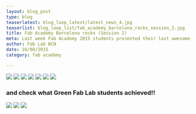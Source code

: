 ```yaml
---
layout: blog_post
type: blog
teaserlatest: blog_loop_latest/latest_news_4.jpg
teaserlist: blog_loop_list/fab_academy_barcelona_rocks_session_2.jpg
title: Fab Academy Barcelona rocks (Session 2)
meta: Last week Fab Academy 2015 students presented their last awesome projects! Check what’s been cooking at Fab Lab Barcelona’s kitchen and check what Green Fab Lab students achieved!! Great job guys!! See you all at FAB11
author: Fab Lab BCN
date: 16/08/2015
category: fab academy

---
```

  
<img src="{{site.baseurl}}{{ site.url }}/img/blog/fab_academy_barcelona_rocks_session_2/1.png">

<img src="{{site.baseurl}}{{ site.url }}/img/blog/fab_academy_barcelona_rocks_session_2/2.jpg"/>

<img src="{{site.baseurl}}{{ site.url }}/img/blog/fab_academy_barcelona_rocks_session_2/3.png"/>

<img src="{{site.baseurl}}{{ site.url }}/img/blog/fab_academy_barcelona_rocks_session_2/4.png"/>

<img src="{{site.baseurl}}{{ site.url }}/img/blog/fab_academy_barcelona_rocks_session_2/5.jpg"/>

<img src="{{site.baseurl}}{{ site.url }}/img/blog/fab_academy_barcelona_rocks_session_2/6.png"/>

<img src="{{site.baseurl}}{{ site.url }}/img/blog/fab_academy_barcelona_rocks_session_2/7.jpg"/>

### and check what Green Fab Lab students achieved!!

<img src="{{site.baseurl}}{{ site.url }}/img/blog/fab_academy_barcelona_rocks_session_2/8.png"/>

<img src="{{site.baseurl}}{{ site.url }}/img/blog/fab_academy_barcelona_rocks_session_2/9.png"/>

<img src="{{site.baseurl}}{{ site.url }}/img/blog/fab_academy_barcelona_rocks_session_2/10.png"/>




